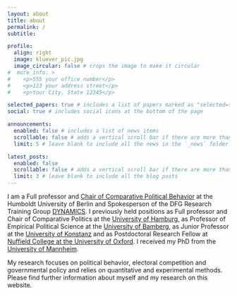 ```yaml
---
layout: about
title: about
permalink: /
subtitle: 

profile:
  align: right
  image: kluever_pic.jpg
  image_circular: false # crops the image to make it circular
#  more_info: >
#    <p>555 your office number</p>
#    <p>123 your address street</p>
#    <p>Your City, State 12345</p>

selected_papers: true # includes a list of papers marked as "selected={true}"
social: true # includes social icons at the bottom of the page

announcements:
  enabled: false # includes a list of news items
  scrollable: false # adds a vertical scroll bar if there are more than 3 news items
  limit: 5 # leave blank to include all the news in the `_news` folder

latest_posts:
  enabled: false
  scrollable: false # adds a vertical scroll bar if there are more than 3 new posts items
  limit: 3 # leave blank to include all the blog posts
---
```


I am a Full professor and [Chair of Comparative Political Behavior](https://www.sowi.hu-berlin.de/de/lehrbereiche/politischesverhalten) at the Humboldt University of Berlin and Spokesperson of the DFG Research Training Group [DYNAMICS](https://www.sowi.hu-berlin.de/en/dynamics). I previously held positions as Full professor and Chair of Comparative Politics at the [University of Hamburg](https://www.wiso.uni-hamburg.de/fachbereich-sowi/ueber-den-fachbereich/fachgebiete/fachgebiet-politikwissenschaft.html), as Professor of Empirical Political Science at the [University of Bamberg](https://www.uni-bamberg.de/politik/), as Junior Professor at the [University of Konstanz](https://www.polver.uni-konstanz.de/) and as Postdoctoral Research Fellow at [Nuffield College at the University of Oxford](https://www.nuffield.ox.ac.uk/pages/default.aspx). I received my PhD from the [University of Mannheim](https://www.uni-mannheim.de/gess/).

My research focuses on political behavior, electoral competition and governmental policy and relies on quantitative and experimental methods. Please find further information about myself and my research on this website.
